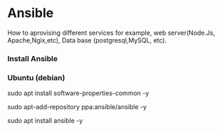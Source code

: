 # Ansible
How to aprovising different services for example, web server(Node.Js, Apache,Ngix,etc), Data base (postgresql,MySQL, etc).

### Install Ansible 

### Ubuntu (debian)

sudo apt install software-properties-common -y

sudo apt-add-repository ppa:ansible/ansible -y

sudo apt install ansible -y

